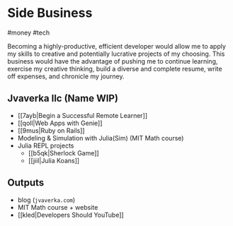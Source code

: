 # Side Business

#money
#tech

Becoming a highly-productive, efficient developer would allow me to apply my
skills to creative and potentially lucrative projects of my choosing.
This business would have the advantage of pushing me to continue learning,
exercise my creative thinking, build a diverse and complete resume, write off
expenses, and chronicle my journey.

## Jvaverka llc (Name WIP)

- [[7ayb|Begin a Successful Remote Learner]]
- [[qoll|Web Apps with Genie]]
- [[9mus|Ruby on Rails]]
- Modeling & Simulation with Julia(Sim) (MIT Math course)
- Julia REPL projects
    - [[b5qk|Sherlock Game]]
    - [[jiil|Julia Koans]]

## Outputs

- blog (`jvaverka.com`)
- MIT Math course + website
- [[kled|Developers Should YouTube]]
